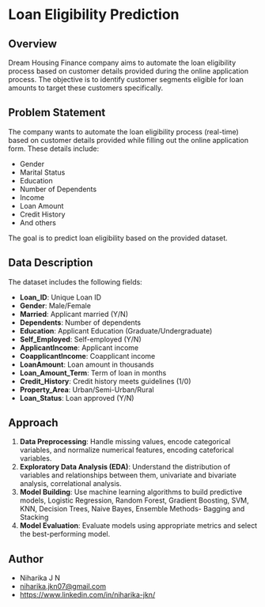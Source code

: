 # Loan Eligibility Prediction

## Overview
Dream Housing Finance company aims to automate the loan eligibility process based on customer details provided during the online application process. The objective is to identify customer segments eligible for loan amounts to target these customers specifically.

## Problem Statement
The company wants to automate the loan eligibility process (real-time) based on customer details provided while filling out the online application form. These details include:
- Gender
- Marital Status
- Education
- Number of Dependents
- Income
- Loan Amount
- Credit History
- And others

The goal is to predict loan eligibility based on the provided dataset.

## Data Description
The dataset includes the following fields:
- **Loan_ID**: Unique Loan ID
- **Gender**: Male/Female
- **Married**: Applicant married (Y/N)
- **Dependents**: Number of dependents
- **Education**: Applicant Education (Graduate/Undergraduate)
- **Self_Employed**: Self-employed (Y/N)
- **ApplicantIncome**: Applicant income
- **CoapplicantIncome**: Coapplicant income
- **LoanAmount**: Loan amount in thousands
- **Loan_Amount_Term**: Term of loan in months
- **Credit_History**: Credit history meets guidelines (1/0)
- **Property_Area**: Urban/Semi-Urban/Rural
- **Loan_Status**: Loan approved (Y/N)

## Approach
1. **Data Preprocessing**: Handle missing values, encode categorical variables, and normalize numerical features, encoding cateforical variables.
2. **Exploratory Data Analysis (EDA)**: Understand the distribution of variables and relationships between them, univariate and bivariate analysis, correlational analysis.
3. **Model Building**: Use machine learning algorithms to build predictive models, Logistic Regression, Random Forest, Gradient Boosting, SVM, KNN, Decision Trees, Naive Bayes, Ensemble Methods- Bagging and Stacking
4. **Model Evaluation**: Evaluate models using appropriate metrics and select the best-performing model.

## Author
- Niharika J N
- niharika.jkn07@gmail.com
- https://www.linkedin.com/in/niharika-jkn/
